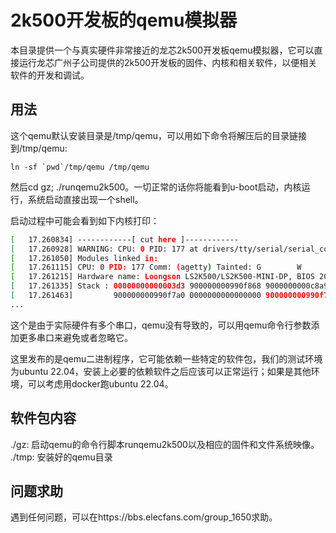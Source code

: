 # 2k500开发板的qemu模拟器

本目录提供一个与真实硬件非常接近的龙芯2k500开发板qemu模拟器，它可以直接运行龙芯广州子公司提供的2k500开发板的固件、内核和相关软件，以便相关软件的开发和调试。

## 用法

这个qemu默认安装目录是/tmp/qemu，可以用如下命令将解压后的目录链接到/tmp/qemu:

    ln -sf `pwd`/tmp/qemu /tmp/qemu

然后cd gz; ./runqemu2k500。一切正常的话你将能看到u-boot启动，内核运行，系统启动直接出现一个shell。

启动过程中可能会看到如下内核打印：

```bash
[   17.260834] ------------[ cut here ]------------
[   17.260928] WARNING: CPU: 0 PID: 177 at drivers/tty/serial/serial_core.c:477 uart_get_baud_rate+0xfc/0x1c4
[   17.261050] Modules linked in:
[   17.261115] CPU: 0 PID: 177 Comm: (agetty) Tainted: G        W         5.10.0.lsgd-g81224fa0e223 #1
[   17.261215] Hardware name: Loongson LS2K500/LS2K500-MINI-DP, BIOS 2022.04-geba9c536 04/01/2022
[   17.261335] Stack : 00000000000003d3 900000000990f868 9000000000c8a954 900000000990c000
[   17.261463]         900000000990f7a0 0000000000000000 900000000990f7a8 9000000000ee7560
...
```

这个是由于实际硬件有多个串口，qemu没有导致的，可以用qemu命令行参数添加更多串口来避免或者忽略它。

这里发布的是qemu二进制程序，它可能依赖一些特定的软件包，我们的测试环境为ubuntu 22.04，安装上必要的依赖软件之后应该可以正常运行；如果是其他环境，可以考虑用docker跑ubuntu 22.04。

## 软件包内容

./gz: 启动qemu的命令行脚本runqemu2k500以及相应的固件和文件系统映像。
./tmp: 安装好的qemu目录

## 问题求助

遇到任何问题，可以在https://bbs.elecfans.com/group_1650求助。
